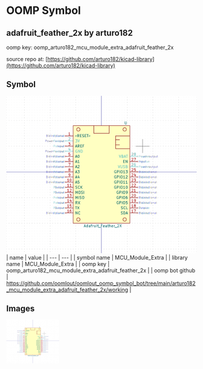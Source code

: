 # OOMP Symbol  
## adafruit_feather_2x  by arturo182  
  
oomp key: oomp_arturo182_mcu_module_extra_adafruit_feather_2x  
  
source repo at: [https://github.com/arturo182/kicad-library](https://github.com/arturo182/kicad-library)  
## Symbol  
  
[![working.png](working_600.png)](working.png)  
| name | value | 
| --- | --- | 
| symbol name | MCU_Module_Extra | 
| library name | MCU_Module_Extra | 
| oomp key | oomp_arturo182_mcu_module_extra_adafruit_feather_2x | 
| oomp bot github | https://github.com/oomlout/oomlout_oomp_symbol_bot/tree/main/arturo182_mcu_module_extra_adafruit_feather_2x/working | 
## Images  
  
[![working.png](working_140.png)](working.png)  
